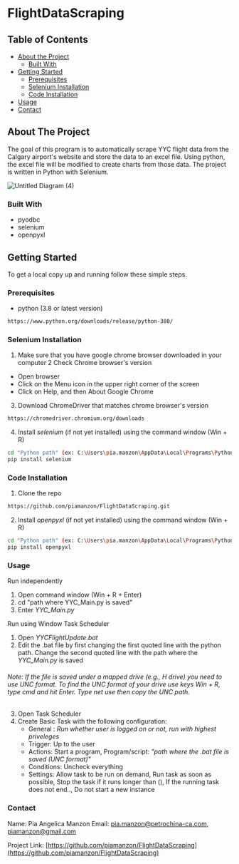 # FlightDataScraping

<!-- TABLE OF CONTENTS -->
## Table of Contents

* [About the Project](#about-the-project)
  * [Built With](#built-with)
* [Getting Started](#getting-started)
  * [Prerequisites](#prerequisites)
  * [Selenium Installation](#selenium-installation)
  * [Code Installation](#code-installation)
* [Usage](#usage)
* [Contact](#contact)


<!-- ABOUT THE PROJECT -->
## About The Project
The goal of this program is to automatically scrape YYC flight data from the Calgary airport's website and store the data to an excel file. Using python, the excel file will be modified to create charts from those data.
The project is written in Python with Selenium.

![Untitled Diagram (4)](https://user-images.githubusercontent.com/49318818/97631453-a1ac3980-19f6-11eb-9d71-e21d2a6d0375.png)

### Built With

* pyodbc
* selenium
* openpyxl

<!-- GETTING STARTED -->
## Getting Started

To get a local copy up and running follow these simple steps.

### Prerequisites

* python (3.8 or latest version)
```sh
https://www.python.org/downloads/release/python-380/
```
### Selenium Installation
1. Make sure that you have google chrome browser downloaded in your computer
2 Check Chrome browser's version 
  * Open browser
  * Click on the Menu icon in the upper right corner of the screen
  * Click on Help, and then About Google Chrome
3. Download ChromeDriver that matches chrome browser's version
```sh
https://chromedriver.chromium.org/downloads
```
4. Install _selenium_ (if not yet installed) using the command window (Win + R)
```sh
cd "Python path" (ex: C:\Users\pia.manzon\AppData\Local\Programs\Python\Python38\Scripts)
pip install selenium
```

### Code Installation

1. Clone the repo
```sh
https://github.com/piamanzon/FlightDataScraping.git
```
2. Install _openpyxl_ (if not yet installed) using the command window (Win + R)
```sh
cd "Python path" (ex: C:\Users\pia.manzon\AppData\Local\Programs\Python\Python38\Scripts)
pip install openpyxl
```

<!-- USAGE EXAMPLES -->
### Usage
Run independently
1. Open command window (Win + R + Enter)
2. cd "path where YYC_Main.py is saved"
3. Enter _YYC_Main.py_

Run using Window Task Scheduler
1. Open _YYCFlightUpdate.bat_
2. Edit the .bat file by first changing the first quoted line with the python path. Change the second quoted line with the path where the _YYC_Main.py_ is saved
###### Note: If the file is saved under a mapped drive (e.g., H drive) you need to use UNC format. To find the UNC format of your drive use keys Win + R, type cmd and hit Enter. Type _net use_ then copy the UNC path.
3. Open Task Scheduler
4. Create Basic Task with the following configuration: 
    * General : _Run whether user is logged on or not, run with highest priveleges_
    * Trigger: Up to the user
    * Actions: Start a program, Program/script: _"path where the .bat file is saved (UNC format)"_
    * Conditions: Uncheck everything
    * Settings: Allow task to be run on demand, Run task as soon as possible, Stop the task if it runs longer than (), If the running task does not end.., Do not start a new                     instance

<!-- CONTACT -->
### Contact

Name: Pia Angelica Manzon
Email: pia.manzon@petrochina-ca.com, piamanzon@gmail.com


Project Link: [https://github.com/piamanzon/FlightDataScraping](https://github.com/piamanzon/FlightDataScraping)
